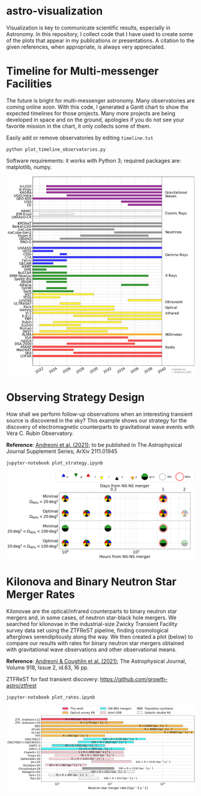 # astro-visualization
Visualization is key to communicate scientific results, especially in Astronomy. In this repository, I collect code that I have used to create some of the plots that appear in my publications or presentations. A citation to the given references, when appropriate, is always very appreciated.

# Timeline for Multi-messenger Facilities

The future is bright for multi-messenger astronomy. Many observatories are coming online soon. With this code, I generated a Gantt chart to show the expected timelines for those projects. Many more projects are being developed in space and on the ground, apologies if you do not see your favorite mission in the chart, it only collects some of them. <br>

Easily add or remove observatories by editing ```timeline.txt```

```
python plot_timeline_observatories.py
```

Software requirements: it works with Python 3; required packages are: matplotlib, numpy.

![Timeline for some of the main multi-messenger observatories](gantt.jpg)


# Observing Strategy Design

How shall we perform follow-up observations when an interesting transient source is discovered in the sky? This example shows our strategy for the discovery of electromagnetic counterparts to gravitational wave events with Vera C. Rubin Observatory.

<b>Reference</b>: [Andreoni et al. (2021)](https://ui.adsabs.harvard.edu/abs/2021arXiv211101945A/abstract); to be published in The Astrophysical Journal Supplement Series; ArXiv 2111.01945

```
jupyter-notebook plot_strategy.ipynb
```


![Strategy for binary neutron star merger follow-up with Vera C. Rubin Observatory](strategy_nsns_Andreoni2021.png)

# Kilonova and Binary Neutron Star Merger Rates

Kilonovae are the optical/infrared counterparts to binary neutron star mergers and, in some cases, of neutron star-black hole mergers. We searched for kilonovae in the industrial-size Zwicky Transient Facility survey data set using the ZTFReST pipeline, finding cosmological afterglows serendipitously along the way. We then created a plot (below) to compare our results with rates for binary neutron star mergers obtained with gravitational wave observations and other observational means.


<b>Reference</b>: [Andreoni & Coughlin et al. (2021)](https://ui.adsabs.harvard.edu/abs/2021ApJ...918...63A/abstract); The Astrophysical Journal, Volume 918, Issue 2, id.63, 16 pp.

ZTFReST for fast transient discovery: https://github.com/growth-astro/ztfrest

```
jupyter-notebook plot_rates.ipynb
```

![Rates for kilonovae and binary neutron star mergers](plot_rates_Andreoni2021.png)
